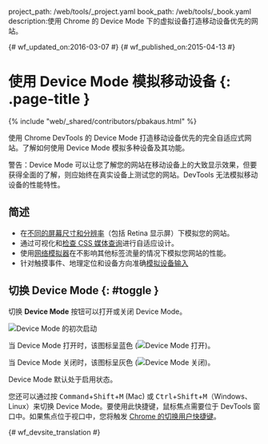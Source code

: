project_path: /web/tools/_project.yaml
book_path: /web/tools/_book.yaml
description:使用 Chrome 的 Device Mode 下的虚拟设备打造移动设备优先的网站。

{# wf_updated_on:2016-03-07 #}
{# wf_published_on:2015-04-13 #}

# 使用 Device Mode 模拟移动设备 {: .page-title }

{% include "web/_shared/contributors/pbakaus.html" %}

使用 Chrome DevTools 的 Device Mode 打造移动设备优先的完全自适应式网站。了解如何使用 Device Mode 模拟多种设备及其功能。

警告：Device Mode 可以让您了解您的网站在移动设备上的大致显示效果，但要获得全面的了解，则应始终在真实设备上测试您的网站。DevTools 无法模拟移动设备的性能特性。



## 简述

* 在[不同的屏幕尺寸和分辨率](/web/tools/chrome-devtools/device-mode/emulate-mobile-viewports)（包括 Retina 显示屏）下模拟您的网站。
* 通过可视化和[检查 CSS 媒体查询](/web/tools/chrome-devtools/iterate/device-mode/media-queries)进行自适应设计。
* 使用[网络模拟器](/web/tools/chrome-devtools/network-performance/network-conditions)在不影响其他标签流量的情况下模拟您网站的性能。
* 针对触摸事件、地理定位和设备方向准确[模拟设备输入](/web/tools/chrome-devtools/device-mode/device-input-and-sensors)

## 切换 Device Mode {: #toggle }

切换 **Device Mode** 按钮可以打开或关闭 Device Mode。

![Device Mode 的初次启动](imgs/device-mode-initial-view.png)

当 Device Mode 打开时，该图标呈蓝色
(![Device Mode 打开](imgs/device-mode-on.png))。

当 Device Mode 关闭时，该图标呈灰色
(![Device Mode 关闭](imgs/device-mode-off.png))。

Device Mode 默认处于启用状态。 

您还可以通过按 <kbd>Command</kbd>+<kbd>Shift</kbd>+<kbd>M</kbd> (Mac) 或 <kbd>Ctrl</kbd>+<kbd>Shift</kbd>+<kbd>M</kbd>（Windows、Linux）来切换 Device Mode。要使用此快捷键，鼠标焦点需要位于 DevTools 窗口中。如果焦点位于视口中，您将触发 [Chrome 的切换用户快捷键](https://support.google.com/chrome/answer/157179)。










{# wf_devsite_translation #}
